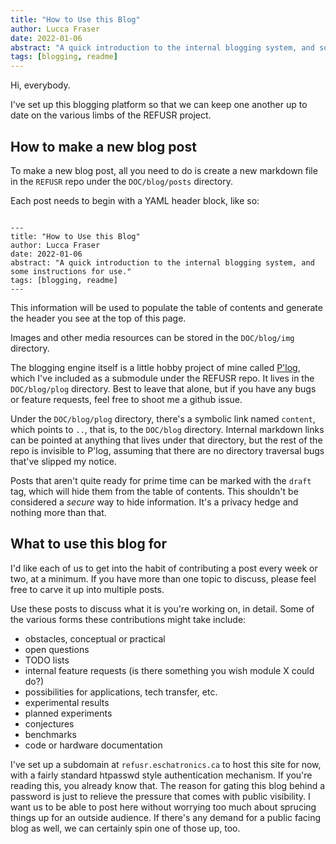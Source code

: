 ```yaml
---
title: "How to Use this Blog"
author: Lucca Fraser
date: 2022-01-06
abstract: "A quick introduction to the internal blogging system, and some instructions for use."
tags: [blogging, readme]
---
```


Hi, everybody. 

I've set up this blogging platform so that we can keep one another up to date on the various limbs of the REFUSR project.

## How to make a new blog post

To make a new blog post, all you need to do is create a new markdown file in the `REFUSR` repo under the `DOC/blog/posts` directory.

Each post needs to begin with a YAML header block, like so:

```

---
title: "How to Use this Blog"
author: Lucca Fraser
date: 2022-01-06
abstract: "A quick introduction to the internal blogging system, and some instructions for use."
tags: [blogging, readme]
---

```

This information will be used to populate the table of contents and generate the header you see at the top of this page.

Images and other media resources can be stored in the `DOC/blog/img` directory.

The blogging engine itself is a little hobby project of mine called [P'log](https://github.com/oblivia-simplex/plog), which I've included as a submodule under the REFUSR repo. It lives in the `DOC/blog/plog` directory. Best to leave that alone, but if you have any bugs or feature requests, feel free to shoot me a github issue.

Under the `DOC/blog/plog` directory, there's a symbolic link named `content`, which points to `..`, that is, to the `DOC/blog` directory. Internal markdown links can be pointed at anything that lives under that directory, but the rest of the repo is invisible to P'log, assuming that there are no directory traversal bugs that've slipped my notice.

Posts that aren't quite ready for prime time can be marked with the `draft` tag, which will hide them from the table of contents. This shouldn't be considered a *secure* way to hide information. It's a privacy hedge and nothing more than that.

## What to use this blog for

I'd like each of us to get into the habit of contributing a post every week or two, at a minimum. If you have more than one topic to discuss, please feel free to carve it up into multiple posts.

Use these posts to discuss what it is you're working on, in detail. Some of the various forms these contributions might take include:

- obstacles, conceptual or practical
- open questions
- TODO lists
- internal feature requests (is there something you wish module X could do?)
- possibilities for applications, tech transfer, etc.
- experimental results
- planned experiments
- conjectures
- benchmarks
- code or hardware documentation

I've set up a subdomain at `refusr.eschatronics.ca` to host this site for now, with a fairly standard htpasswd style authentication mechanism. If you're reading this, you already know that. The reason for gating this blog behind a password is just to relieve the pressure that comes with public visibility. I want us to be able to post here without worrying too much about sprucing things up for an outside audience. If there's any demand for a public facing blog as well, we can certainly spin one of those up, too.


